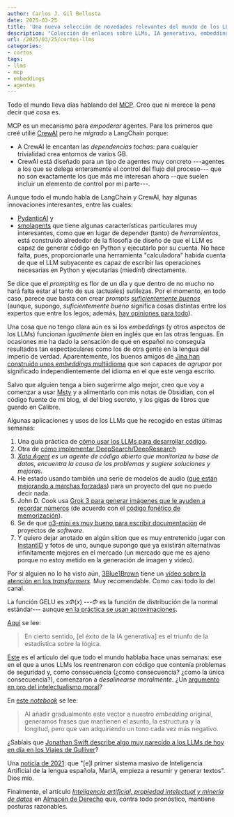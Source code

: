 ```yaml
---
author: Carlos J. Gil Bellosta
date: 2025-03-25
title: 'Una nueva selección de novedades relevantes del mundo de los LLMs'
description: "Colección de enlaces sobre LLMs, IA generativa, embeddings y asuntos relacionados, con particular énfasis en las aplicaciones para el desarrollo de código."
url: /2025/03/25/cortos-llms
categories:
- cortos
tags:
- llms
- mcp
- embeddings
- agentes
---
```


Todo el mundo lleva días hablando del [MCP](https://www.anthropic.com/news/model-context-protocol). Creo que ni merece la pena decir qué cosa es.

MCP es un mecanismo para _empoderar_ agentes. Para los primeros que creé utilié [CrewAI](https://docs.crewai.com/examples/example) pero he _migrado_ a LangChain porque:
- A CrewAI le encantan las _dependencias tochas_: para cualquier trivialidad crea entornos de varios GB.
- CrewAI está diseñado para un tipo de agentes muy concreto ---agentes a los que se delega enteramente el control del flujo del proceso--- que no son exactamente los que más me interesan ahora --que suelen incluir un elemento de control por mi parte---.

Aunque todo el mundo habla de LangChain y CrewAI, hay algunas innovaciones interesantes, entre las cuales:
- [PydanticAI](https://ai.pydantic.dev/) y
- [smolagents](https://github.com/huggingface/smolagents/blob/main/src/smolagents/agents.py) que tiene algunas características particulares muy interesantes, como que en lugar de depender (tanto) de _herramientas_, está construido alrededor de la filosofía de diseño de que el LLM es capaz de generar código en Python y ejecutarlo por su cuenta. No hace falta, pues, proporcionarle una herramienta "calculadora" habida cuenta de que el LLM subyacente es capaz de escribir las operaciones necesarias en Python y ejecutarlas (miedín!) directamente.

Se dice que el _prompting_ es flor de un día y que dentro de no mucho no hará falta estar al tanto de sus (actuales) sutilezas. Por el momento, en todo caso, parece que basta con crear _prompts_ [_suficientemente buenos_](https://www.oneusefulthing.org/p/getting-started-with-ai-good-enough) (aunque, supongo, _suficientemente bueno_ significa cosas distintas entre los expertos que entre los legos; además, [hay opiniones para todo](https://medium.com/artificial-corner/youre-using-chatgpt-wrong-here-s-how-to-be-ahead-of-99-of-chatgpt-users-886a50dabc54)).

Una cosa que no tengo clara aún es si los _embeddings_ (y otros aspectos de los LLMs) funcionan _igualmente bien_ en inglés que en las otras lenguas. En ocasiones me ha dado la sensación de que en español no conseguía resultados tan espectaculares como los de otra gente en la lengua del imperio de verdad. Aparentemente, los buenos amigos de [Jina han construido unos _embeddings_ multiidioma](https://jina.ai/news/bridging-language-gaps-in-multilingual-embeddings-via-contrastive-learning/) que son capaces de _agrupar_ por significado independientemente del idioma en el que este venga escrito.

Salvo que alguien tenga a bien sugerirme algo mejor, creo que voy a comenzar a usar [Msty](https://msty.app/) y a alimentarlo con mis notas de Obsidian, con el código fuente de mi blog, el del blog secreto, y los gigas de libros que guardo en Calibre.

Algunas aplicaciones y usos de los LLMs que he recogido en estas últimas semanas:
1. Una guía práctica de [cómo usar los LLMs para desarrollar código](https://simonwillison.net/2025/Mar/11/using-llms-for-code/).
1. Otra de [cómo implementar DeepSearch/DeepResearch](https://jina.ai/news/a-practical-guide-to-implementing-deepsearch-deepresearch)
1. _[Xata Agent](https://github.com/xataio/agent) es un agente de código abierto que monitoriza tu base de datos, encuentra la causa de los problemas y sugiere soluciones y mejoras._
1. He estado usando también una serie de modelos de audio ([que están mejorando a marchas forzadas](https://openai.com/index/introducing-our-next-generation-audio-models/)) para un proyecto del que no puedo decir nada.
1. John D. Cook usa [Grok 3 para generar imágenes que le ayuden a recordar números](https://www.johndcook.com/blog/2025/02/20/mnemonic-images-grok-3/) (de acuerdo con el [código fonético de memorización](https://es.wikipedia.org/wiki/C%C3%B3digo_fon%C3%A9tico_(memorizaci%C3%B3n))).
1. Se de que [o3-mini es muy bueno para escribir documentación](https://simonwillison.net/2025/Feb/5/o3-mini-documentation/) de proyectos de _software_.
1. Y quiero dejar anotado en algún sition que es muy entretenido jugar con [InstantID](https://huggingface.co/spaces/InstantX/InstantID) y fotos de uno, aunque supongo que ya existirán alternativas infinitamente mejores en el mercado (un mercado que me es ajeno porque no estoy metido en la generación de imagen y vídeo).

Por si alguien no lo ha visto aún, [3Blue1Brown](https://www.youtube.com/@3blue1brown) tiene un [vídeo sobre la atención en los _transformers_](https://www.youtube.com/watch?v=eMlx5fFNoYc). Muy recomendable. Como casi todo lo del canal.

La función GELU es $x\Phi(x)$ ---$\Phi$ es la función de distribución de la normal estándar--- aunque [en la práctica se usan aproximaciones](https://www.johndcook.com/blog/2025/03/06/gelu/).

[Aquí](https://www.johndcook.com/blog/2025/02/20/bitter-lesson/) se lee:

> En cierto sentido, [el éxito de la IA generativa] es el triunfo de la estadística sobre la lógica.

[Este](https://arxiv.org/abs/2502.17424) es el artículo del que todo el mundo hablaba hace unas semanas: ese en el que a unos LLMs los reentrenaron con código que contenía problemas de seguridad y, como consecuencia (¿como consecuencia? ¿como la única consecuencia?), comenzaron a _desalinearse moralmente_. ¿Un [argumento en pro del intelectualismo moral](https://piensoluegohesobrevivido.es/2025/llms-intelectualismo-moral/)?

En [este _notebook_](https://colab.research.google.com/drive/1CF5Lr1bxoAFC_IPX5I0azu4X8UDz_zp-?usp=sharing#scrollTo=Tt9jdigttNFD) se lee:

> Al añadir gradualmente este vector a nuestro _embedding_ original, generamos frases que mantienen el asunto, la estructura y la longitud, pero que van adquiriendo un tono cada vez más negativo.

¿Sabíais que [Jonathan Swift describe algo muy parecido a los LLMs de hoy en día en los Viajes de Gulliver](https://thechipletter.substack.com/p/the-engine)?

Una [noticia de 2021](https://portal.mineco.gob.es/ca-es/comunicacion/Pagines/211111_np_maria.aspx): que "[e]l primer sistema masivo de Inteligencia Artificial de la lengua española, MarIA, empieza a resumir y generar textos". Dios mío.

Finalmente, el artículo [_Inteligencia artificial, propiedad intelectual y minería de datos_](https://almacendederecho.org/inteligencia-artificial-propiedad-intelectual-y-mineria-de-datos) en [Almacén de Derecho](https://almacendederecho.org/) que, contra todo pronóstico, mantiene posturas razonables.